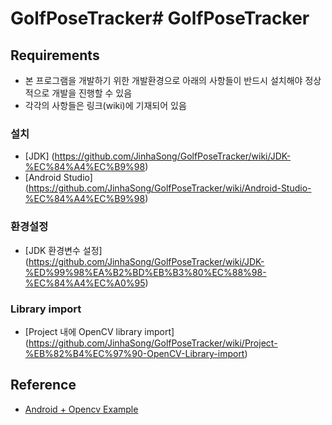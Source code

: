 # GolfPoseTracker# GolfPoseTracker

## Requirements
 - 본 프로그램을 개발하기 위한 개발환경으로 아래의 사항들이 반드시 설치해야 정상적으로 개발을 진행할 수 있음
 - 각각의 사항들은 링크(wiki)에 기재되어 있음
### 설치
 - [JDK] (https://github.com/JinhaSong/GolfPoseTracker/wiki/JDK-%EC%84%A4%EC%B9%98)
 - [Android Studio] (https://github.com/JinhaSong/GolfPoseTracker/wiki/Android-Studio-%EC%84%A4%EC%B9%98)
### 환경설정
 - [JDK 환경변수 설정] (https://github.com/JinhaSong/GolfPoseTracker/wiki/JDK-%ED%99%98%EA%B2%BD%EB%B3%80%EC%88%98-%EC%84%A4%EC%A0%95)
### Library import
 - [Project 내에 OpenCV library import] (https://github.com/JinhaSong/GolfPoseTracker/wiki/Project-%EB%82%B4%EC%97%90-OpenCV-Library-import)
## Reference
 - [Android + Opencv Example](https://webnautes.tistory.com/category/OpenCV/Android%20%EA%B0%9C%EB%B0%9C%20%ED%99%98%EA%B2%BD%20%EB%B0%8F%20%EC%98%88%EC%A0%9C)
